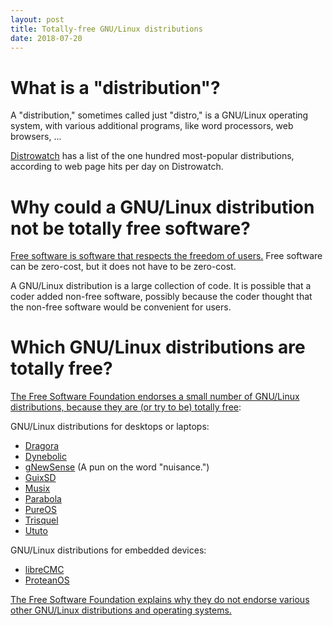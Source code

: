 ```yaml
---
layout: post
title: Totally-free GNU/Linux distributions
date: 2018-07-20
---
```


# What is a "distribution"?

A "distribution," sometimes called just "distro," is a GNU/Linux operating system, with various additional programs, like word processors, web browsers, ...

[Distrowatch](https://distrowatch.com/) has a list of the one hundred most-popular distributions, according to web page hits per day on Distrowatch.

# Why could a GNU/Linux distribution not be totally free software?

[Free software is software that respects the freedom of users.](https://www.gnu.org/philosophy/free-sw.html) Free software can be zero-cost, but it does not have to be zero-cost.

A GNU/Linux distribution is a large collection of code. It is possible that a coder added non-free software, possibly because the coder thought that the non-free software would be convenient for users.

# Which GNU/Linux distributions are totally free?

[The Free Software Foundation endorses a small number of GNU/Linux distributions, because they are (or try to be) totally free](https://www.gnu.org/distros/free-distros.en.html):

GNU/Linux distributions for desktops or laptops:

* [Dragora](https://dragora.org/)
* [Dynebolic](https://www.dyne.org/software/dynebolic/)
* [gNewSense](http://www.gnewsense.org/) (A pun on the word "nuisance.")
* [GuixSD](http://www.gnu.org/software/guix/)
* [Musix](https://musixdistro.wordpress.com/)
* [Parabola](https://www.parabola.nu/)
* [PureOS](https://pureos.net/)
* [Trisquel](https://trisquel.info/)
* [Ututo](http://www.ututo.org/)

GNU/Linux distributions for embedded devices:

* [libreCMC](http://librecmc.org/)
* [ProteanOS](http://proteanos.com/)

[The Free Software Foundation explains why they do not endorse various other GNU/Linux distributions and operating systems.](https://www.gnu.org/distros/common-distros.html)
